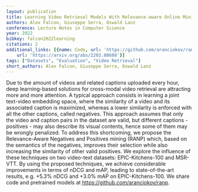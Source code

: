 ```yaml
---
layout: publication
title: Learning Video Retrieval Models With Relevance-aware Online Mining
authors: Alex Falcon, Giuseppe Serra, Oswald Lanz
conference: Lecture Notes in Computer Science
year: 2022
bibkey: falcon2022learning
citations: 2
additional_links: [{name: Code, url: 'https://github.com/aranciokov/ranp.'}, {name: Paper,
    url: 'https://arxiv.org/abs/2203.08688'}]
tags: ["Datasets", "Evaluation", "Video Retrieval"]
short_authors: Alex Falcon, Giuseppe Serra, Oswald Lanz
---
```

Due to the amount of videos and related captions uploaded every hour, deep
learning-based solutions for cross-modal video retrieval are attracting more
and more attention. A typical approach consists in learning a joint text-video
embedding space, where the similarity of a video and its associated caption is
maximized, whereas a lower similarity is enforced with all the other captions,
called negatives. This approach assumes that only the video and caption pairs
in the dataset are valid, but different captions - positives - may also
describe its visual contents, hence some of them may be wrongly penalized. To
address this shortcoming, we propose the Relevance-Aware Negatives and
Positives mining (RANP) which, based on the semantics of the negatives,
improves their selection while also increasing the similarity of other valid
positives. We explore the influence of these techniques on two video-text
datasets: EPIC-Kitchens-100 and MSR-VTT. By using the proposed techniques, we
achieve considerable improvements in terms of nDCG and mAP, leading to
state-of-the-art results, e.g. +5.3% nDCG and +3.0% mAP on EPIC-Kitchens-100.
We share code and pretrained models at
https://github.com/aranciokov/ranp.